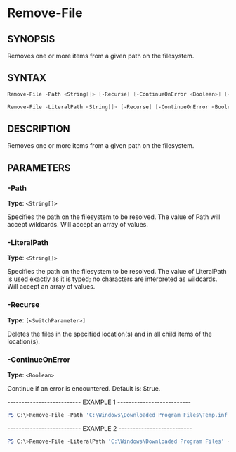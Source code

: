 Remove-File
===========

SYNOPSIS
--------

Removes one or more items from a given path on the filesystem.

SYNTAX
------

```powershell
Remove-File -Path <String[]> [-Recurse] [-ContinueOnError <Boolean>] [<CommonParameters>]

Remove-File -LiteralPath <String[]> [-Recurse] [-ContinueOnError <Boolean>] [<CommonParameters>]
```

DESCRIPTION
-----------

Removes one or more items from a given path on the filesystem.

PARAMETERS
----------

### -Path

**Type**: `<String[]>`

Specifies the path on the filesystem to be resolved. The value of Path
will accept wildcards. Will accept an array of values.

### -LiteralPath

**Type**: `<String[]>`

Specifies the path on the filesystem to be resolved. The value of
LiteralPath is used exactly as it is typed; no characters are
interpreted as wildcards. Will accept an array of values.

### -Recurse

**Type**: `[<SwitchParameter>]`

Deletes the files in the specified location(s) and in all child items of
the location(s).

### -ContinueOnError

**Type**: `<Boolean>`

Continue if an error is encountered. Default is: $true.

-------------------------- EXAMPLE 1 --------------------------

```powershell
PS C:\>Remove-File -Path 'C:\Windows\Downloaded Program Files\Temp.inf'
```

-------------------------- EXAMPLE 2 --------------------------

```powershell
PS C:\>Remove-File -LiteralPath 'C:\Windows\Downloaded Program Files' -Recurse
```
